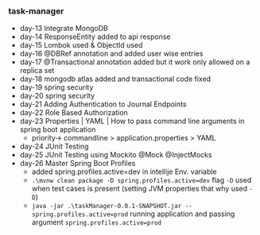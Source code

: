 ### task-manager

* day-13 Integrate MongoDB
* day-14 ResponseEntity added to api response
* day-15 Lombok used & ObjectId used
* day-16 @DBRef annotation and added user wise entries
* day-17 @Transactional annotation added but it work only allowed on a replica set
* day-18 mongodb atlas added and transactional code fixed
* day-19 spring security
* day-20 spring security
* day-21 Adding Authentication to Journal Endpoints
* day-22 Role Based Authorization
* day-23 Properties | YAML | How to pass command line arguments in spring boot application
    * priority-> commandline > application.properties > YAML
* day-24 JUnit Testing
* day-25 JUnit Testing using Mockito @Mock @InjectMocks
* day-26 Master Spring Boot Profiles
    - added spring.profiles.active=dev in intellije Env. variable
    - `.\mvnw clean package -D spring.profiles.active=dev` flag `-D` used when test cases is present   (setting JVM
      properties that why used `-D`)
    - `java -jar .\taskManager-0.0.1-SNAPSHOT.jar --spring.profiles.active=prod` running application and passing
      argument `spring.profiles.active=prod`